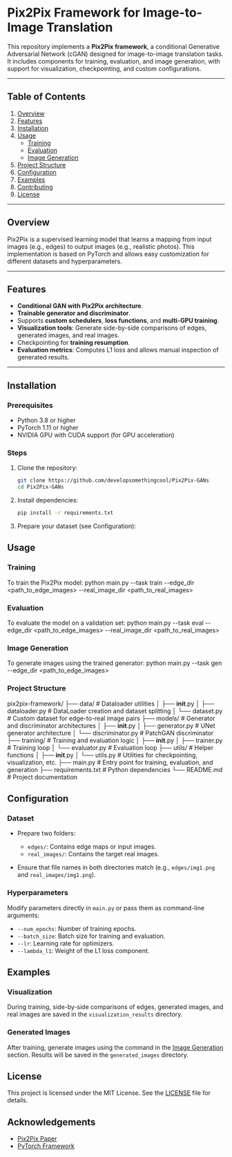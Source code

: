 # Pix2Pix Framework for Image-to-Image Translation

This repository implements a **Pix2Pix framework**, a conditional Generative Adversarial Network (cGAN) designed for image-to-image translation tasks. It includes components for training, evaluation, and image generation, with support for visualization, checkpointing, and custom configurations.

---

## Table of Contents
1. [Overview](#overview)
2. [Features](#features)
3. [Installation](#installation)
4. [Usage](#usage)
    - [Training](#training)
    - [Evaluation](#evaluation)
    - [Image Generation](#image-generation)
5. [Project Structure](#project-structure)
6. [Configuration](#configuration)
7. [Examples](#examples)
8. [Contributing](#contributing)
9. [License](#license)

---

## Overview

Pix2Pix is a supervised learning model that learns a mapping from input images (e.g., edges) to output images (e.g., realistic photos). This implementation is based on PyTorch and allows easy customization for different datasets and hyperparameters.

---

## Features

- **Conditional GAN with Pix2Pix architecture**.
- **Trainable generator and discriminator**.
- Supports **custom schedulers**, **loss functions**, and **multi-GPU training**.
- **Visualization tools**: Generate side-by-side comparisons of edges, generated images, and real images.
- Checkpointing for **training resumption**.
- **Evaluation metrics**: Computes L1 loss and allows manual inspection of generated results.

---

## Installation

### Prerequisites
- Python 3.8 or higher
- PyTorch 1.11 or higher
- NVIDIA GPU with CUDA support (for GPU acceleration)

### Steps
1. Clone the repository:
   ```bash
   git clone https://github.com/developsomethingcool/Pix2Pix-GANs
   cd Pix2Pix-GANs

2. Install dependencies:
   ```bash
   pip install -r requirements.txt


3. Prepare your dataset (see Configuration):

## Usage

### Training

To train the Pix2Pix model:
python main.py --task train --edge_dir <path_to_edge_images> --real_image_dir <path_to_real_images>

### Evaluation

To evaluate the model on a validation set:
python main.py --task eval --edge_dir <path_to_edge_images> --real_image_dir <path_to_real_images>

### Image Generation

To generate images using the trained generator:
python main.py --task gen --edge_dir <path_to_edge_images>


### Project Structure

pix2pix-framework/
├── data/                   # Dataloader utilities
│   ├── __init__.py
│   ├── dataloader.py       # DataLoader creation and dataset splitting
│   └── dataset.py          # Custom dataset for edge-to-real image pairs
├── models/                 # Generator and discriminator architectures
│   ├── __init__.py
│   ├── generator.py        # UNet generator architecture
│   └── discriminator.py    # PatchGAN discriminator
├── training/               # Training and evaluation logic
│   ├── __init__.py
│   ├── trainer.py          # Training loop
│   └── evaluator.py        # Evaluation loop
├── utils/                  # Helper functions
│   ├── __init__.py
│   └── utils.py            # Utilities for checkpointing, visualization, etc.
├── main.py                 # Entry point for training, evaluation, and generation
├── requirements.txt        # Python dependencies
└── README.md               # Project documentation

## Configuration

### Dataset

- Prepare two folders:
  - `edges/`: Contains edge maps or input images.
  - `real_images/`: Contains the target real images.

- Ensure that file names in both directories match (e.g., `edges/img1.png` and `real_images/img1.png`).

### Hyperparameters

Modify parameters directly in `main.py` or pass them as command-line arguments:

- `--num_epochs`: Number of training epochs.
- `--batch_size`: Batch size for training and evaluation.
- `--lr`: Learning rate for optimizers.
- `--lambda_l1`: Weight of the L1 loss component.

## Examples

### Visualization

During training, side-by-side comparisons of edges, generated images, and real images are saved in the `visualization_results` directory.

### Generated Images

After training, generate images using the command in the [Image Generation](#image-generation) section. Results will be saved in the `generated_images` directory.

## License

This project is licensed under the MIT License. See the [LICENSE](LICENSE) file for details.

## Acknowledgements

- [Pix2Pix Paper](https://phillipi.github.io/pix2pix/)
- [PyTorch Framework](https://pytorch.org/)
